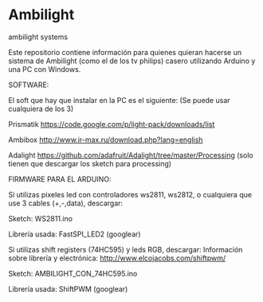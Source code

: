 Ambilight
=========

ambilight systems

Este repositorio contiene información para quienes quieran hacerse un sistema de Ambilight (como el de los tv philips) casero utilizando Arduino y una PC con Windows.

SOFTWARE:

El soft que hay que instalar en la PC es el siguiente:
(Se puede usar cualquiera de los 3)

Prismatik 
https://code.google.com/p/light-pack/downloads/list

Ambibox
http://www.ir-max.ru/download.php?lang=english

Adalight
https://github.com/adafruit/Adalight/tree/master/Processing
(solo tienen que descargar los sketch para processing)

FIRMWARE PARA EL ARDUINO:

Si utilizas pixeles led con controladores ws2811, ws2812, o cualquiera que use 3 cables (+,-,data), descargar:

Sketch:
WS2811.ino

Librería usada:
FastSPI_LED2 (googlear)

Si utilizas shift registers (74HC595) y leds RGB, descargar:
Información sobre librería y electrónica: http://www.elcojacobs.com/shiftpwm/

Sketch:
AMBILIGHT_CON_74HC595.ino

Librería usada:
ShiftPWM (googlear)




